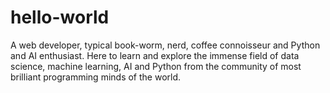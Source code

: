 # hello-world
A web developer, typical book-worm, nerd, coffee connoisseur and Python and AI enthusiast.
Here to learn and explore the immense field of data science, machine learning, AI and Python from the community of most brilliant programming minds of the world.
